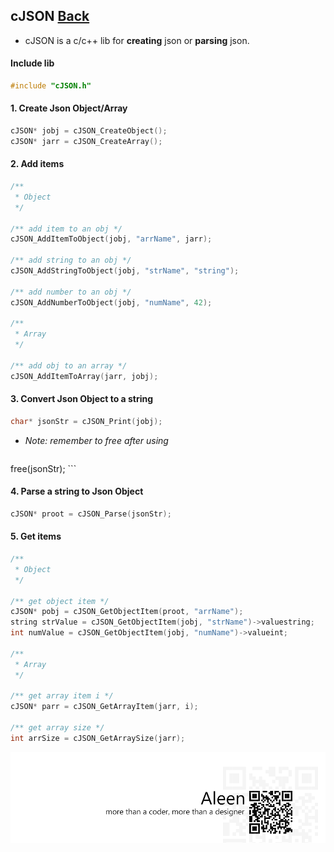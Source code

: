 ## cJSON [Back](./../c.md)

- cJSON is a c/c++ lib for **creating** json or **parsing** json.

#### Include lib

```c
#include "cJSON.h"
```

#### 1. Create Json Object/Array

```c
cJSON* jobj = cJSON_CreateObject();
cJSON* jarr = cJSON_CreateArray();
```

#### 2. Add items

```c
/**
 * Object
 */
 
/** add item to an obj */
cJSON_AddItemToObject(jobj, "arrName", jarr);

/** add string to an obj */
cJSON_AddStringToObject(jobj, "strName", "string");

/** add number to an obj */
cJSON_AddNumberToObject(jobj, "numName", 42);

/**
 * Array
 */
 
/** add obj to an array */
cJSON_AddItemToArray(jarr, jobj);
```

#### 3. Convert Json Object to a string

```c
char* jsonStr = cJSON_Print(jobj);
```

- *Note: remember to free after using*
    ```c
free(jsonStr);
    ```

#### 4. Parse a string to Json Object

```c
cJSON* proot = cJSON_Parse(jsonStr);
```

#### 5. Get items

```c
/**
 * Object
 */
 
/** get object item */
cJSON* pobj = cJSON_GetObjectItem(proot, "arrName");
string strValue = cJSON_GetObjectItem(jobj, "strName")->valuestring;
int numValue = cJSON_GetObjectItem(jobj, "numName")->valueint;

/**
 * Array
 */
 
/** get array item i */
cJSON* parr = cJSON_GetArrayItem(jarr, i);

/** get array size */
int arrSize = cJSON_GetArraySize(jarr);
```

<a href="http://aleen42.github.io/" target="_blank" ><img src="./../../../pic/tail.gif"></a>
